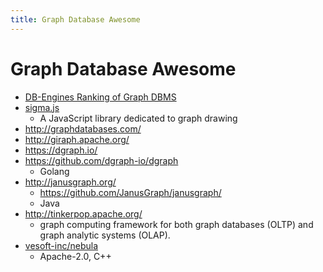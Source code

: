 ```yaml
---
title: Graph Database Awesome
---
```


# Graph Database Awesome

- [DB-Engines Ranking of Graph DBMS](http://db-engines.com/en/ranking/graph+dbms)
- [sigma.js](https://github.com/jacomyal/sigma.js)
  - A JavaScript library dedicated to graph drawing
- http://graphdatabases.com/
- http://giraph.apache.org/
- https://dgraph.io/
- https://github.com/dgraph-io/dgraph
  - Golang
- http://janusgraph.org/
  - https://github.com/JanusGraph/janusgraph/
  - Java
- http://tinkerpop.apache.org/
  - graph computing framework for both graph databases (OLTP) and graph analytic systems (OLAP).
- [vesoft-inc/nebula](https://github.com/vesoft-inc/nebula)
  - Apache-2.0, C++
